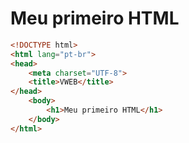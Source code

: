 # Meu primeiro HTML

```html
<!DOCTYPE html>
<html lang="pt-br">
<head>
	<meta charset="UTF-8">
	<title>VWEB</title>
</head>
	<body>
		<h1>Meu primeiro HTML</h1>
	</body>
</html>
```